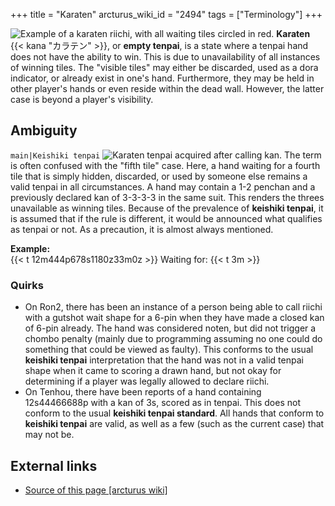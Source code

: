 +++
title = "Karaten"
arcturus_wiki_id = "2494"
tags = ["Terminology"]
+++

![Example of a karaten riichi, with all waiting tiles circled in red.](Dead_Wait.png "Example of a karaten riichi, with all waiting tiles circled in red.")
**Karaten** {{< kana "カラテン" >}}, or **empty tenpai**, is a state where a tenpai hand does not have the ability to win. This is due to unavailability of all instances of winning tiles. The "visible tiles" may either be discarded, used as a dora indicator, or already exist in one's hand. Furthermore, they may be held in other player's hands or even reside within the dead wall. However, the latter case is beyond a player's visibility.

## Ambiguity

```main|Keishiki tenpai```
![Karaten tenpai acquired [after calling kan](https://mahjongsoul.game.yo-star.com/?paipu=190508-4ebd32bc-71a5-4f4f-86a7-16066dfdc896_a925124703).](Keishiki_ankan.png "Karaten tenpai acquired after calling kan.")
The term is often confused with the "fifth tile" case. Here, a hand waiting for a fourth tile that is simply hidden, discarded, or used by someone else remains a valid tenpai in all circumstances. A hand may contain a 1-2 penchan and a previously declared kan of 3-3-3-3 in the same suit. This renders the threes unavailable as winning tiles. Because of the prevalence of **keishiki tenpai**, it is assumed that if the rule is different, it would be announced what qualifies as tenpai or not. As a precaution, it is almost always mentioned.

**Example:**  
{{< t 12m444p678s1180z33m0z >}} Waiting for: {{< t 3m >}}

### Quirks

  - On Ron2, there has been an instance of a person being able to call riichi with a gutshot wait shape for a 6-pin when they have made a closed kan of 6-pin already. The hand was considered noten, but did not trigger a chombo penalty (mainly due to programming assuming no one could do something that could be viewed as faulty). This conforms to the usual **keishiki tenpai** interpretation that the hand was not in a valid tenpai shape when it came to scoring a drawn hand, but not okay for determining if a player was legally allowed to declare riichi.
  - On Tenhou, there have been reports of a hand containing 12s44466688p with a kan of 3s, scored as in tenpai. This does not conform to the usual **keishiki tenpai standard**. All hands that conform to **keishiki tenpai** are valid, as well as a few (such as the current case) that may not be.

## External links
- [Source of this page [arcturus wiki]](http://arcturus.su/wiki/Karaten)